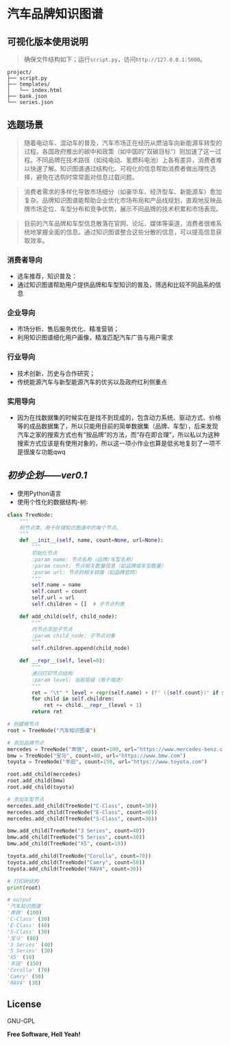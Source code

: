 # 汽车品牌知识图谱

## 可视化版本使用说明
> 确保文件结构如下；运行`script.py`，访问`http://127.0.0.1:5000`。
```
project/
├── script.py
├── templates/
│   └── index.html
├── bank.json
└── series.json
```

## 选题场景

> 随着电动车、混动车的普及，汽车市场正在经历从燃油车向新能源车转型的过程。各国政府推出的碳中和政策（如中国的“双碳目标”）则加速了这一过程。不同品牌在技术路径（如纯电动、氢燃料电池）上各有差异，消费者难以快速了解。知识图谱通过结构化、可视化的信息帮助消费者做出理性选择，避免在选购时常常面对信息过载问题。

> 消费者需求的多样化导致市场细分（如豪华车、经济型车、新能源车）愈加复杂。品牌知识图谱能帮助企业优化市场布局和产品线规划，直观地反映品牌市场定位、车型分布和竞争优势，展示不同品牌的技术积累和市场表现。

> 目前的汽车品牌和车型信息散落在官网、论坛、媒体等渠道，消费者很难系统地掌握全面的信息。通过知识图谱整合这些分散的信息，可以提高信息获取效率。

### 消费者导向
- 选车推荐，知识普及：
- 通过知识图谱帮助用户提供品牌和车型知识的普及，筛选和比较不同品系的信息

### 企业导向
- 市场分析、售后服务优化、精准营销；
- 利用知识图谱细化用户画像，精准匹配汽车广告与用户需求

### 行业导向
- 技术创新、历史与合作研究；
- 传统能源汽车与新型能源汽车的优劣以及政府红利侧重点

### 实用导向
- 因为在找数据集的时候实在是找不到现成的，包含动力系统、驱动方式、价格等的成品数据集了，所以只能用目前的简单数据集（品牌、车型），后来发现汽车之家的搜索方式也有“按品牌”的方法，而“存在即合理”，所以私以为这种搜索方式应该是有使用对象的，所以这一项小作业也算是低劣地复刻了一项不是很废な功能qwq

## _初步企划——ver0.1_

- 使用Python语言
- 使用个性化的数据结构-树:
```python
class TreeNode:
    """
    树节点类，用于存储知识图谱中的每个节点。
    """
    def __init__(self, name, count=None, url=None):
        """
        初始化节点
        :param name: 节点名称（品牌/车型名称）
        :param count: 节点相关数量信息（如品牌或车型数量）
        :param url: 节点的相关链接（如品牌官网）
        """
        self.name = name
        self.count = count
        self.url = url
        self.children = []  # 子节点列表

    def add_child(self, child_node):
        """
        向节点添加子节点
        :param child_node: 子节点对象
        """
        self.children.append(child_node)

    def __repr__(self, level=0):
        """
        递归打印节点结构
        :param level: 当前层级（用于缩进）
        """
        ret = "\t" * level + repr(self.name) + (f" ({self.count})" if self.count else "") + "\n"
        for child in self.children:
            ret += child.__repr__(level + 1)
        return ret

# 创建根节点
root = TreeNode("汽车知识图谱")

# 添加品牌节点
mercedes = TreeNode("奔驰", count=100, url="https://www.mercedes-benz.com")
bmw = TreeNode("宝马", count=80, url="https://www.bmw.com")
toyota = TreeNode("丰田", count=150, url="https://www.toyota.com")

root.add_child(mercedes)
root.add_child(bmw)
root.add_child(toyota)

# 添加车型节点
mercedes.add_child(TreeNode("C-Class", count=30))
mercedes.add_child(TreeNode("E-Class", count=40))
mercedes.add_child(TreeNode("S-Class", count=30))

bmw.add_child(TreeNode("3 Series", count=40))
bmw.add_child(TreeNode("5 Series", count=30))
bmw.add_child(TreeNode("X5", count=10))

toyota.add_child(TreeNode("Corolla", count=70))
toyota.add_child(TreeNode("Camry", count=50))
toyota.add_child(TreeNode("RAV4", count=30))

# 打印树结构
print(root)

# output
'汽车知识图谱'
'奔驰' (100)
'C-Class' (30)
'E-Class' (40)
'S-Class' (30)
'宝马' (80)
'3 Series' (40)
'5 Series' (30)
'X5' (10)
'丰田' (150)
'Corolla' (70)
'Camry' (50)
'RAV4' (30)
```

## License

GNU-GPL

**Free Software, Hell Yeah!**
